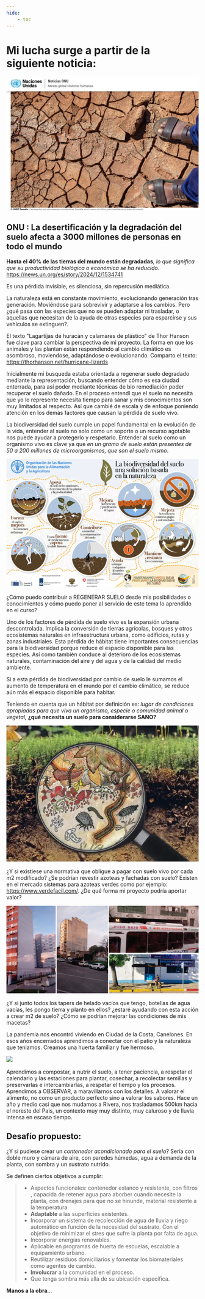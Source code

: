 ```yaml
---
hide:
    - toc
---
```

# Mi lucha surge a partir de la siguiente noticia:

![](../images/ProyectoIntegrador/suelodegradado.jpg )

## ONU : La desertificación y la degradación del suelo afecta a 3000 millones de personas en todo el mundo

**Hasta el 40% de las tierras del mundo están degradadas**, *lo que significa que su productividad biológica o económica se ha reducido.*
https://news.un.org/es/story/2024/12/1534741

Es una pérdida invisible, es silenciosa, sin repercusión mediática.

La naturaleza está en constante movimiento, evolucionando generación tras generación. Moviéndose para sobrevivir y adaptarse a los cambios. Pero ¿qué pasa con las especies que no se pueden adaptar ni trasladar, o aquellas que necesitan de la ayuda de otras especies para esparcirse y sus vehículos se extinguen?.

El texto "Lagartijas de huracán y calamares de plástico" de Thor Hanson fue clave para cambiar la perspectiva de mi proyecto. La forma en que los animales y las plantan están respondiendo al cambio climático es asombroso, moviendose, adaptándose o evolucionando. Comparto el texto:  https://thorhanson.net/hurricane-lizards 

Inicialmente mi busqueda estaba orientada a regenerar suelo degradado mediante la representación, buscando entender cómo es esa ciudad enterrada, para así poder mediante técnicas de bio remediación poder recuperar el suelo dañado. En el proceso entendí que el suelo no necesita que yo lo represente necesita tiempo para sanar y  mis conocimientos son muy limitados al respecto.  Así que cambié de escala y de enfoque poniendo atención en los demás factores que causan la pérdida de suelo vivo.

La biodiversidad del suelo cumple un papel fundamental en la evolución de la vida, entender al suelo no solo como un soporte o un recurso agotable nos puede ayudar a protegerlo y respetarlo. Entender al suelo como un organismo vivo es clave ya que *en un gramo de suelo están presentes de 50 a 200 millones de microorganismos, que son el suelo mismo*.

![](../images/ProyectoIntegrador/biodiversidad.png)


 ¿Cómo puedo contribuir a REGENERAR SUELO desde mis posibilidades o conocimientos y cómo puedo poner al servicio de este tema lo aprendido en el curso?


Uno de los factores de pérdida de suelo vivo es la expansión urbana descontrolada. Implica la conversión de tierras agrícolas, bosques y otros ecosistemas naturales en infraestructura urbana, como edificios, rutas y zonas industriales. Esta pérdida de hábitat tiene importantes consecuencias para la biodiversidad porque reduce el espacio disponible para las especies. Así como también conduce al deterioro de los ecosistemas naturales, contaminación del aire y del agua y de la calidad del medio ambiente. 

Si a esta pérdida de biodiversidad por cambio de suelo le sumamos el aumento de temperatura en el mundo por el cambio climático, se reduce aún más el espacio disponible para habitar.  

Teniendo en cuenta que un hábitat por definición es: *lugar de condiciones apropiadas para que viva un organismo, especie o comunidad animal o vegetal,* **¿qué necesita un suelo para considerarse SANO?**

![](../images/ProyectoIntegrador/lupa.png)

¿Y si existiese una normativa que obligue a pagar con suelo vivo por cada m2 modificado? ¿Se podrían revestir azoteas y fachadas con suelo?  Existen en el mercado sistemas para azoteas verdes como por ejemplo: https://www.verdefacil.com/. ¿De qué forma mi proyecto podría aportar valor?

![](../images/ProyectoIntegrador/superficies.jpg)

¿Y si junto todos los tapers de helado vacíos que tengo, botellas de agua vacías,  les pongo tierra y planto en ellos? ¿estaré ayudando con esta acción a crear m2 de suelo? ¿Cómo se podrían mejorar las condiciones de mis macetas?

La pandemia nos encontró viviendo en Ciudad de la Costa, Canelones. En esos años encerrados aprendimos a conectar con el patio y la naturaleza que teniamos. Creamos una huerta familiar y fue hermoso.

![](../images/ProyectoIntegrador/pandemia.png)

Aprendimos a compostar, a nutrir el suelo, a tener paciencia, a respetar el calendario y las estaciones para plantar, cosechar, a recolectar semillas y preservarlas e intercambiarlas, a respetar el tiempo y los procesos. Aprendimos a OBSERVAR, a maravillarnos con los detalles. A valorar el alimento, no como un producto perfecto sino a valorar los sabores.
Hace un año y medio casi que nos mudamos a Rivera, nos trasladamos 500km hacia el noreste del Pais, un contexto muy muy distinto, muy caluroso y de lluvia intensa en escaso tiempo.

## Desafío propuesto:

¿Y si pudiese crear un *contenedor acondicionado para el suelo*? Sería con doble muro y cámara de aire, con paredes húmedas, agua a demanda de la planta, con sombra y un sustrato nutrido. 

Se definen ciertos objetivos a cumplir:

> - Aspectos funcionales: contenedor estanco y resistente, con filtros , capacida de retener agua para aborber cuando necesite la planta, con drenajes para que no se hinunde, material resistente a la temperatura.
> - **Adaptable** a las superficies existentes.
> - Incorporar un sistema de recolección de agua de lluvia y riego automático en función de la necesidad del sustrato. Con el objetivo de minimizar el stres que sufre la planta por falta de agua.
> - Incorporar energías renovables.
> - Aplicable en programas de huerta de escuelas, escalable a equipamiento urbano. 
> - Reutilizar residuos domiciliarios y fomentar los biomateriales como agentes de cambio.
> - **Involucrar** a la comunidad en el proceso.
> - Que tenga sombra más alla de su ubicación específica.

**Manos a la obra**...

